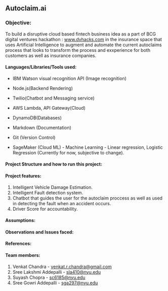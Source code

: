 ## Autoclaim.ai

### Objective:

To build a disruptive cloud based fintech business idea as a part of BCG digital ventures hackathon : www.dvhacks.com in the insurance space that uses
Artificial Intelligence to augment and automate the current autoclaims process that looks to transform the process and exxperience for both customers as well
as insurance companies.

#### Languages/Libraries/Tools used:

- IBM Watson visual recognition API (Image recognition)

- Node.js(Backend Rendering)

- Twilio(Chatbot and Messaging service)

- AWS Lambda, API Gateway(Cloud)

- DynamoDB(Databases)

- Markdown (Documentation)

- Git (Version Control)

- SageMaker (Cloud ML) - Machine Learning - Linear regression, Logistic Regression (Currently for now, subjective to change).


#### Project Structure and how to run this project:

#### Project features:
1. Intelligent Vehicle Damage Estimation.
2. Intelligent Fault detection system.
3. Chatbot that guides the user for the autoclaim proccess as well as used in detecting the fault when an accident occurs.
4. Driver Score for accountability.

#### Assumptions:


#### Observations and Issues faced:

#### References:


#### Team members:

1. Venkat Chandra - venkat.r.chandra@gmail.com 
2. Sree Lakshmi Addepalli - sla410@nyu.edu
3. Suyash Chopra - sc6185@nyu.edu
4. Sree Gowri Addepalli - sga297@nyu.edu

